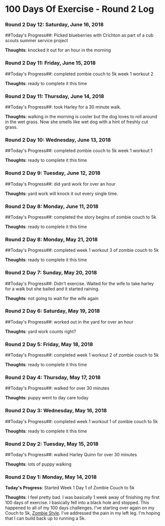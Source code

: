 # 100 Days Of Exercise - Round 2 Log

### Round 2 Day 12: Saturday, June 16, 2018

##Today's Progress##:  Picked blueberries with Crichton as part of a cub scouts summer service project

**Thoughts**:  knocked it out for an hour in the morning

### Round 2 Day 11: Friday, June 15, 2018

##Today's Progress##:  completed zombie couch to 5k week 1 workout 2

**Thoughts**:  ready to complete it this time

### Round 2 Day 11: Thursday, June 14, 2018

##Today's Progress##:  took Harley for a 30 minute walk.

**Thoughts**:  walking in the morning is cooler but the dog loves to roll around in the wet grass.  Now she smells like wet dog with a hint of freshly cut grass.

### Round 2 Day 10: Wednesday, June 13, 2018

##Today's Progress##:  completed zombie couch to 5k week 1 workout 1

**Thoughts**:  ready to complete it this time

### Round 2 Day 9: Tuesday, June 12, 2018

##Today's Progress##:  did yard work for over an hour

**Thoughts**:  yard work will knock it out every single time.

### Round 2 Day 8: Monday, June 11, 2018

##Today's Progress##:  completed the story begins of zombie couch to 5k

**Thoughts**:  ready to complete it this time

### Round 2 Day 8: Monday, May 21, 2018

##Today's Progress##:  completed week 1 workout 3 of zombie couch to 5k

**Thoughts**:  ready to complete it this time

### Round 2 Day 7: Sunday, May 20, 2018

##Today's Progress##:  Didn't exercise.  Waited for the wife to take harley for a walk but she bailed and it started raining.

**Thoughts**:  not going to wait for the wife again

### Round 2 Day 6: Saturday, May 19, 2018

##Today's Progress##:  worked out in the yard for over an hour

**Thoughts**:  yard work counts right?

### Round 2 Day 5: Friday, May 18, 2018

##Today's Progress##:  completed week 1 workout 2 of zombie couch to 5k

**Thoughts**:  ready to complete it this time

### Round 2 Day 4: Thursday, May 17, 2018

##Today's Progress##:  walked for over 30 minutes

**Thoughts**:  puppy went to day care today

### Round 2 Day 3: Wednesday, May 16, 2018

##Today's Progress##:  completed week 1 workout 1 of zombie couch to 5k

**Thoughts**:  ready to complete it this time

### Round 2 Day 2: Tuesday, May 15, 2018

##Today's Progress##:  walked Harley Quinn for over 30 minutes

**Thoughts**:  lots of puppy walking

### Round 2 Day 1: Monday, May 14, 2018

**Today's Progress**: Started Week 1 Day 1 of Zombie Couch to 5k

**Thoughts**: I feel pretty bad.  I was basically 1 week away of finishing my first 100 days of exercise.  I basically fell into a black hole and stopped.  This happened to all of my 100 days challenges.  I've starting over again on my Couch to 5k, [Zombie Style](https://zombiesrungame.com/).  I've addressed the pain in my left leg.  I'm hoping that I can build back up to running a 5k.

